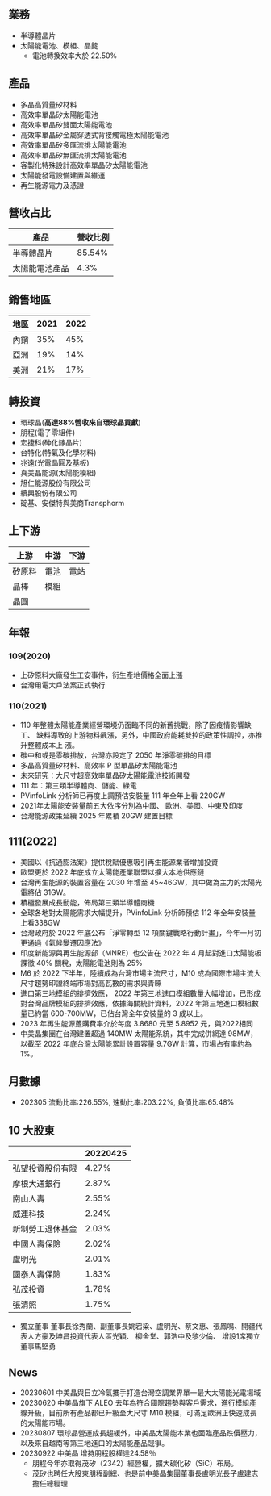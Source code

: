 ## 業務

- 半導體晶片
- 太陽能電池、模組、晶錠
	- 電池轉換效率大於 22.50%

## 產品
* 多晶高質量矽材料 
* 高效率單晶矽太陽能電池
* 高效率單晶矽雙面太陽能電池
* 高效率單晶矽金屬穿透式背接觸電極太陽能電池
* 高效率單晶矽多匯流排太陽能電池
* 高效率單晶矽無匯流排太陽能電池
* 客製化特殊設計高效率單晶矽太陽能電池
* 太陽能發電設備建置與維運
* 再生能源電力及憑證

## 營收占比
|產品|營收比例|
|--|--|
|半導體晶片|85.54%|
|太陽能電池產品|4.3%|

## 銷售地區
|地區|2021|2022|
|--|--|--|
|內銷|35%|45%|
|亞洲|19%|14%|
|美洲|21%|17%|


## 轉投資
* 環球晶(**高達88%營收來自環球晶貢獻**)
* 朋程(電子零組件)
* 宏捷科(砷化鎵晶片)
* 台特化(特氣及化學材料)
* 兆遠(光電晶圓及基板)
* 真美晶能源(太陽能模組)
* 旭仁能源股份有限公司
* 續興股份有限公司
* 碇基、安傑特與美商Transphorm

## 上下游

|上游|中游|下游|
|--|--|--|
|矽原料|電池|電站|
|晶棒|模組||
|晶圓|||


## 年報
### 109(2020)
* 上矽原料大廠發生工安事件，衍生產地價格全面上漲
* 台灣用電大戶法案正式執行
### 110(2021)
- 110 年整體太陽能產業經營環境仍面臨不同的新舊挑戰，除了因疫情影響缺工、
  缺料導致的上游物料飆漲，另外，中國政府能耗雙控的政策性調控，亦推升整體成本上
  漲。
- 碳中和或是零碳排放，台灣亦設定了 2050 年淨零碳排的目標
- 多晶高質量矽材料、高效率 P 型單晶矽太陽能電池
- 未來研究：大尺寸超高效率單晶矽太陽能電池技術開發
- 111 年：第三類半導體商、儲能、綠電
- PVinfoLink 分析師已再度上調預估安裝量 111 年全年上看 220GW
- 2021年太陽能安裝量前五大依序分別為中國、 歐洲、美國、中東及印度
- 台灣能源政策延續 2025 年累積 20GW 建置目標
## 111(2022)
* 美國以《抗通膨法案》提供稅賦優惠吸引再生能源業者增加投資
* 歐盟更於 2022 年底成立太陽能產業聯盟以擴大本地供應鏈
* 台灣再生能源的裝置容量在 2030 年增至 45~46GW，其中做為主力的太陽光電將佔 31GW。
* 積極發展成長動能，佈局第三類半導體商機
* 全球各地對太陽能需求大幅提升，PVinfoLink 分析師預估 112 年全年安裝量上看338GW
* 台灣政府於 2022 年底公布「淨零轉型 12 項關鍵戰略行動計畫」，今年一月初更通過《氣候變遷因應法》
* 印度新能源與再生能源部（MNRE）也公告在 2022 年 4 月起對進口太陽能板課徵 40% 關稅，太陽能電池則為 25%
* M6 於 2022 下半年，陸續成為台灣市場主流尺寸，M10 成為國際市場主流大尺寸趨勢印證終端市場對高瓦數的需求與青睞
* 進口第三地模組的排擠效應， 2022 年第三地進口模組數量大幅增加，已形成對台灣品牌模組的排擠效應，依據海關統計資料，2022 年第三地進口模組數量已約當 600-700MW，已佔台灣全年安裝量的 3 成以上。
* 2023 年再生能源躉購費率介於每度 3.8680 元至 5.8952 元，與2022相同
* 中美晶集團在台灣建置超過 140MW 太陽能系統，其中完成併網達 98MW，以截至 2022 年底台灣太陽能累計設置容量 9.7GW 計算，市場占有率約為 1%。

## 月數據
* 202305 流動比率:226.55%, 速動比率:203.22%, 負債比率:65.48%

## 10 大股東

|                  | 20220425 |
| ---------------- | -------- |
| 弘望投資股份有限 | 4.27%    |
| 摩根大通銀行     | 2.87%    |
| 南山人壽         | 2.55%    |
| 威連科技         | 2.24%    |
| 新制勞工退休基金 | 2.03%    |
| 中國人壽保險     | 2.02%    |
| 盧明光           | 2.01%    |
| 國泰人壽保險     | 1.83%    |
| 弘茂投資         | 1.78%    |
| 張清照           | 1.75%    |

* 獨立董事
董事長徐秀蘭、副董事長姚宕梁、盧明光、蔡文惠、張鳳鳴、開疆代表人方豪及坤昌投資代表人區光穎、 柳金堂、郭浩中及黎少倫、 增設1席獨立董事馬堅勇

## News
* 20230601 中美晶與日立冷氣攜手打造台灣空調業界單一最大太陽能光電場域
* 20230620 中美晶旗下 ALEO 去年為符合國際趨勢與客戶需求，進行模組產線升級，目前所有產品都已升級至大尺寸 M10 模組，可滿足歐洲正快速成長的太陽能市場。
* 20230807 環球晶營運成長趨緩外，中美晶太陽能本業也面臨產品跌價壓力，以及來自越南等第三地進口的太陽能產品競爭。
* 20230922 中美晶 增持朋程股權達24.58％
  * 朋程今年亦取得茂矽（2342）經營權，擴大碳化矽（SiC）布局。
  * 茂矽也聘任大股東朋程副總、也是前中美晶集團董事長盧明光長子盧建志擔任總經理
